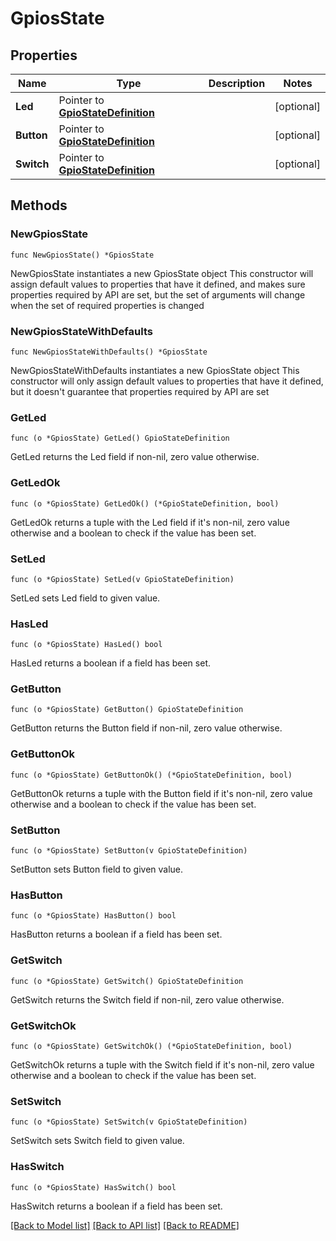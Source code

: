 # GpiosState

## Properties

Name | Type | Description | Notes
------------ | ------------- | ------------- | -------------
**Led** | Pointer to [**GpioStateDefinition**](GpioStateDefinition.md) |  | [optional] 
**Button** | Pointer to [**GpioStateDefinition**](GpioStateDefinition.md) |  | [optional] 
**Switch** | Pointer to [**GpioStateDefinition**](GpioStateDefinition.md) |  | [optional] 

## Methods

### NewGpiosState

`func NewGpiosState() *GpiosState`

NewGpiosState instantiates a new GpiosState object
This constructor will assign default values to properties that have it defined,
and makes sure properties required by API are set, but the set of arguments
will change when the set of required properties is changed

### NewGpiosStateWithDefaults

`func NewGpiosStateWithDefaults() *GpiosState`

NewGpiosStateWithDefaults instantiates a new GpiosState object
This constructor will only assign default values to properties that have it defined,
but it doesn't guarantee that properties required by API are set

### GetLed

`func (o *GpiosState) GetLed() GpioStateDefinition`

GetLed returns the Led field if non-nil, zero value otherwise.

### GetLedOk

`func (o *GpiosState) GetLedOk() (*GpioStateDefinition, bool)`

GetLedOk returns a tuple with the Led field if it's non-nil, zero value otherwise
and a boolean to check if the value has been set.

### SetLed

`func (o *GpiosState) SetLed(v GpioStateDefinition)`

SetLed sets Led field to given value.

### HasLed

`func (o *GpiosState) HasLed() bool`

HasLed returns a boolean if a field has been set.

### GetButton

`func (o *GpiosState) GetButton() GpioStateDefinition`

GetButton returns the Button field if non-nil, zero value otherwise.

### GetButtonOk

`func (o *GpiosState) GetButtonOk() (*GpioStateDefinition, bool)`

GetButtonOk returns a tuple with the Button field if it's non-nil, zero value otherwise
and a boolean to check if the value has been set.

### SetButton

`func (o *GpiosState) SetButton(v GpioStateDefinition)`

SetButton sets Button field to given value.

### HasButton

`func (o *GpiosState) HasButton() bool`

HasButton returns a boolean if a field has been set.

### GetSwitch

`func (o *GpiosState) GetSwitch() GpioStateDefinition`

GetSwitch returns the Switch field if non-nil, zero value otherwise.

### GetSwitchOk

`func (o *GpiosState) GetSwitchOk() (*GpioStateDefinition, bool)`

GetSwitchOk returns a tuple with the Switch field if it's non-nil, zero value otherwise
and a boolean to check if the value has been set.

### SetSwitch

`func (o *GpiosState) SetSwitch(v GpioStateDefinition)`

SetSwitch sets Switch field to given value.

### HasSwitch

`func (o *GpiosState) HasSwitch() bool`

HasSwitch returns a boolean if a field has been set.


[[Back to Model list]](../README.md#documentation-for-models) [[Back to API list]](../README.md#documentation-for-api-endpoints) [[Back to README]](../README.md)



